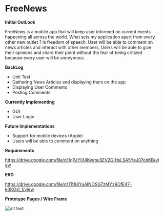 # FreeNews

**Initial OutLook**

FreeNews is a mobile app that will keep user informed on current events happening all across the world. What sets my application apart from every other new outlet ?
Is freedom of speech. User will be able to comment on news articles and interact with other members, Users will be able to give their opinions and share their point 
without the fear of being critized because every user will be anonymous. 

**BackLog**

* Unit Test
* Gathering News Articles and displaying them on the app
* Displaying User Comments
* Posting Comments

**Currently Implementing**

* GUI
* User Login

**Future Implementations**

* Support for mobile devices (Apple)
* Users will be able to comment on anything 

**Requirements**

https://drive.google.com/file/d/1qPJY0UjKwmuSEV2GIHsLSA5YeJ07obKB/view

**ERD**

https://drive.google.com/file/d/1Tt88YuAINOSG7zMYz9OfE47-k0KOst_1/view

**Prototype Pages / Wire Frame**

![alt text](https://github.com/JessytheKing/Project/blob/master/Screenshot_20190912-093310_CodeX.jpg)


